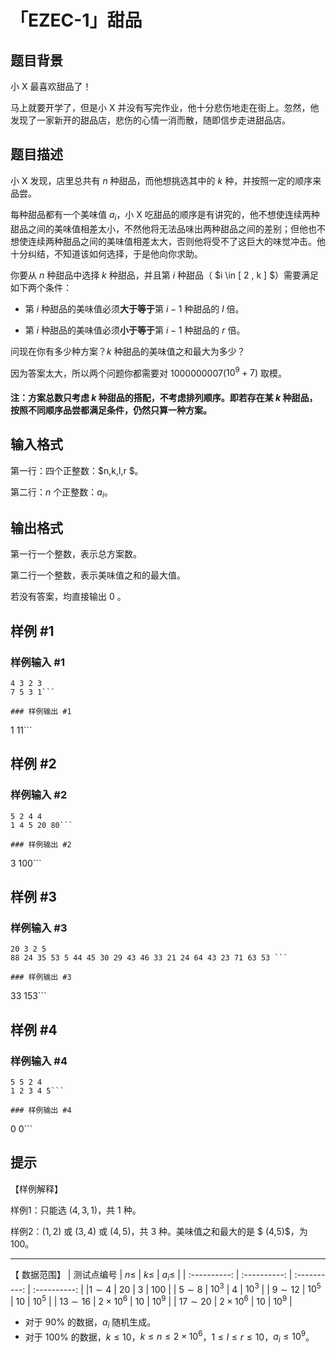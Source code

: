 # 「EZEC-1」甜品

## 题目背景

小 X 最喜欢甜品了！

马上就要开学了，但是小 X 并没有写完作业，他十分悲伤地走在街上。忽然，他发现了一家新开的甜品店，悲伤的心情一消而散，随即信步走进甜品店。

## 题目描述

小 X 发现，店里总共有 $n$ 种甜品，而他想挑选其中的 $k$ 种，并按照一定的顺序来品尝。

每种甜品都有一个美味值 $a_i$，小 X 吃甜品的顺序是有讲究的，他不想使连续两种甜品之间的美味值相差太小，不然他将无法品味出两种甜品之间的差别；但他也不想使连续两种甜品之间的美味值相差太大，否则他将受不了这巨大的味觉冲击。他十分纠结，不知道该如何选择，于是他向你求助。

你要从 $n$ 种甜品中选择 $k$ 种甜品，并且第 $i$  种甜品（ $i \in [ 2 , k ] $）需要满足如下两个条件：

- 第 $i$ 种甜品的美味值必须**大于等于**第 $i-1$ 种甜品的 $l$ 倍。

- 第 $i$ 种甜品的美味值必须**小于等于**第 $i-1$ 种甜品的 $r$ 倍。

问现在你有多少种方案？$k$ 种甜品的美味值之和最大为多少？

因为答案太大，所以两个问题你都需要对 $1000000007$($10^9+7$)  取模。

#### 注：方案总数只考虑 $k$ 种甜品的搭配，不考虑排列顺序。即若存在某 $k$ 种甜品，按照不同顺序品尝都满足条件，仍然只算一种方案。

## 输入格式

第一行：四个正整数：$n,k,l,r $。

第二行：$n$ 个正整数：$a_i$。

## 输出格式

第一行一个整数，表示总方案数。

第二行一个整数，表示美味值之和的最大值。

若没有答案，均直接输出 $0$ 。

## 样例 #1

### 样例输入 #1
```
4 3 2 3
7 5 3 1```

### 样例输出 #1

```
1
11```

## 样例 #2

### 样例输入 #2
```
5 2 4 4
1 4 5 20 80```

### 样例输出 #2

```
3
100```

## 样例 #3

### 样例输入 #3
```
20 3 2 5
88 24 35 53 5 44 45 30 29 43 46 33 21 24 64 43 23 71 63 53 ```

### 样例输出 #3

```
33
153```

## 样例 #4

### 样例输入 #4
```
5 5 2 4
1 2 3 4 5```

### 样例输出 #4

```
0
0```

## 提示

【样例解释】

样例1：只能选 $(4,3,1)$，共 $1$ 种。

样例2：$(1,2)$ 或 $(3,4)$ 或 $(4,5)$，共 $3$ 种。美味值之和最大的是 $ (4,5)$，为 $100$。

------------

【 数据范围】
| 测试点编号 | $n\le$ | $k\le$ | $a_i\le$ |
| :----------: | :----------: | :----------: | :----------: | 
|$1 \sim 4$ | $20$ | $3$ | $100$ | 
| $5 \sim 8$ | $10^3$ | $4$ | $10^3$ | 
| $9 \sim 12$ | $10^5$ | $10$ | $10^5$ | 
| $13 \sim 16$ | $2\times 10^6$ | $10$ | $10^9$ | 
| $17 \sim 20$ | $2\times 10^6$ | $10$ | $10^9$ | 
- 对于 $90\%$ 的数据，$a_i$ 随机生成。
- 对于 $100\%$ 的数据，$k \le 10$，$k \le n \le 2\times 10^6$，$1 \le l \le r \le 10$，$a_i \le 10^9$。

